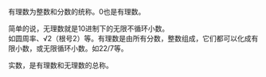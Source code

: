 有理数为整数和分数的统称。0也是有理数。

简单的说，无理数就是10进制下的无限不循环小数。  
如圆周率、√2（根号2）等。有理数是由所有分数，整数组成，它们都可以化成有限小数，或无限循环小数。如22/7等。

实数，是有理数和无理数的总称。
